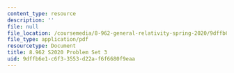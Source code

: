 ```yaml
---
content_type: resource
description: ''
file: null
file_location: /coursemedia/8-962-general-relativity-spring-2020/9dffb6e1c6f33553d22af6f6680f9eaa_MIT8_962S20_pset03.pdf
file_type: application/pdf
resourcetype: Document
title: 8.962 S2020 Problem Set 3
uid: 9dffb6e1-c6f3-3553-d22a-f6f6680f9eaa
---
```

